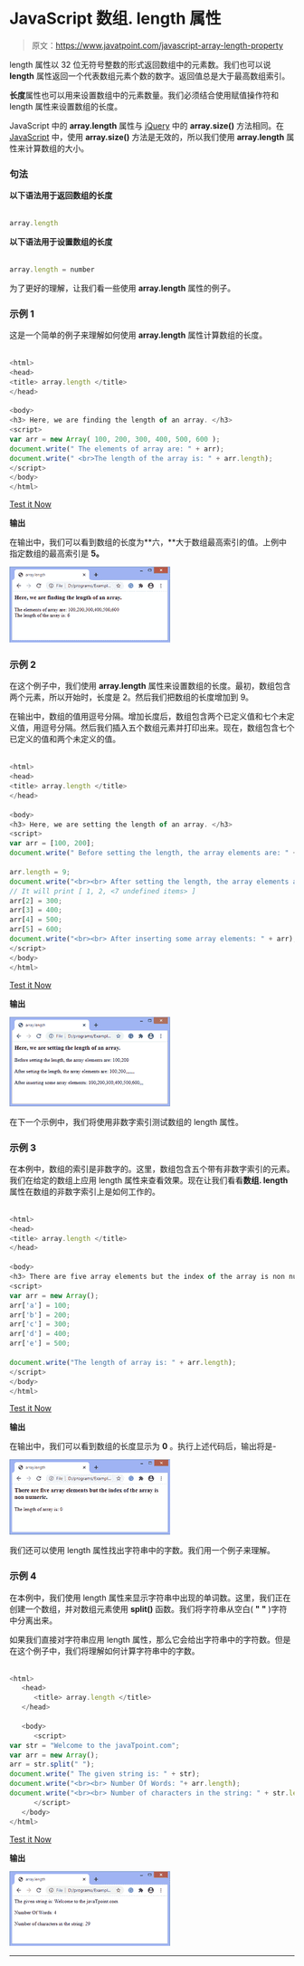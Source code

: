 # JavaScript 数组. length 属性

> 原文：<https://www.javatpoint.com/javascript-array-length-property>

length 属性以 32 位无符号整数的形式返回数组中的元素数。我们也可以说 **length** 属性返回一个代表数组元素个数的数字。返回值总是大于最高数组索引。

**长度**属性也可以用来设置数组中的元素数量。我们必须结合使用赋值操作符和 length 属性来设置数组的长度。

JavaScript 中的 **array.length** 属性与 [jQuery](https://www.javatpoint.com/jquery-tutorial) 中的 **array.size()** 方法相同。在 [JavaScript](https://www.javatpoint.com/javascript-tutorial) 中，使用 **array.size()** 方法是无效的，所以我们使用 **array.length** 属性来计算数组的大小。

### 句法

**以下语法用于返回数组的长度**

```js

array.length

```

**以下语法用于设置数组的长度**

```js

array.length = number

```

为了更好的理解，让我们看一些使用 **array.length** 属性的例子。

### 示例 1

这是一个简单的例子来理解如何使用 **array.length** 属性计算数组的长度。

```js

<html>
<head>
<title> array.length </title>
</head>

<body>
<h3> Here, we are finding the length of an array. </h3>
<script>
var arr = new Array( 100, 200, 300, 400, 500, 600 );
document.write(" The elements of array are: " + arr);
document.write(" <br>The length of the array is: " + arr.length);
</script>
</body>
</html>

```

[Test it Now](https://www.javatpoint.com/oprweb/test.jsp?filename=javascript-array-length-property1)

**输出**

在输出中，我们可以看到数组的长度为**六，**大于数组最高索引的值。上例中指定数组的最高索引是 **5。**

![JavaScript array.length property](img/fd51c117bb4019259db93a32fb75a51f.png)

### 示例 2

在这个例子中，我们使用 **array.length** 属性来设置数组的长度。最初，数组包含两个元素，所以开始时，长度是 2。然后我们把数组的长度增加到 9。

在输出中，数组的值用逗号分隔。增加长度后，数组包含两个已定义值和七个未定义值，用逗号分隔。然后我们插入五个数组元素并打印出来。现在，数组包含七个已定义的值和两个未定义的值。

```js

<html>
<head>
<title> array.length </title>
</head>

<body>
<h3> Here, we are setting the length of an array. </h3>
<script>
var arr = [100, 200];
document.write(" Before setting the length, the array elements are: " + arr);

arr.length = 9;
document.write("<br><br> After setting the length, the array elements are: " + arr);
// It will print [ 1, 2, <7 undefined items> ]
arr[2] = 300;
arr[3] = 400;
arr[4] = 500;
arr[5] = 600;
document.write("<br><br> After inserting some array elements: " + arr);
</script>
</body>
</html>

```

[Test it Now](https://www.javatpoint.com/oprweb/test.jsp?filename=javascript-array-length-property2)

**输出**

![JavaScript array.length property](img/82026ffa4d878015687f458cce9ee286.png)

在下一个示例中，我们将使用非数字索引测试数组的 length 属性。

### **示例 3**

在本例中，数组的索引是非数字的。这里，数组包含五个带有非数字索引的元素。我们在给定的数组上应用 length 属性来查看效果。现在让我们看看**数组. length** 属性在数组的非数字索引上是如何工作的。

```js

<html>
<head>
<title> array.length </title>
</head>

<body>
<h3> There are five array elements but the index of the array is non numeric. </h3>
<script>
var arr = new Array();
arr['a'] = 100;
arr['b'] = 200;
arr['c'] = 300;
arr['d'] = 400;
arr['e'] = 500;

document.write("The length of array is: " + arr.length);
</script>
</body>
</html>

```

[Test it Now](https://www.javatpoint.com/oprweb/test.jsp?filename=javascript-array-length-property3)

**输出**

在输出中，我们可以看到数组的长度显示为 **0** 。执行上述代码后，输出将是-

![JavaScript array.length property](img/7e3feab5e76ecc86e55eb161e58dfc00.png)

我们还可以使用 length 属性找出字符串中的字数。我们用一个例子来理解。

### 示例 4

在本例中，我们使用 length 属性来显示字符串中出现的单词数。这里，我们正在创建一个数组，并对数组元素使用 **split()** 函数。我们将字符串从空白( **" "** )字符中分离出来。

如果我们直接对字符串应用 length 属性，那么它会给出字符串中的字符数。但是在这个例子中，我们将理解如何计算字符串中的字数。

```js

<html>
   <head>
      <title> array.length </title>
   </head>

   <body>   
      <script>
var str = "Welcome to the javaTpoint.com";
var arr = new Array();
arr = str.split(" ");
document.write(" The given string is: " + str); 
document.write("<br><br> Number Of Words: "+ arr.length);
document.write("<br><br> Number of characters in the string: " + str.length);
      </script>      
   </body>
</html>

```

[Test it Now](https://www.javatpoint.com/oprweb/test.jsp?filename=javascript-array-length-property4)

**输出**

![JavaScript array.length property](img/1afa80d118579c76f427c1353e8ac1f1.png)

* * *